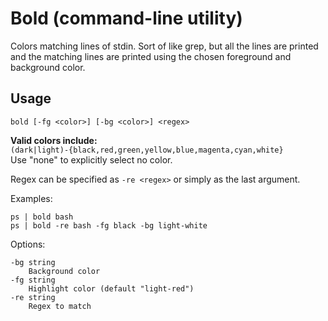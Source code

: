 # Bold (command-line utility)

Colors matching lines of stdin. Sort of like grep, but all the lines are printed
and the matching lines are printed using the chosen foreground and background
color.

## Usage

    bold [-fg <color>] [-bg <color>] <regex>

**Valid colors include:**\
`(dark|light)-{black,red,green,yellow,blue,magenta,cyan,white}`\
Use "none" to explicitly select no color.

Regex can be specified as `-re <regex>` or simply as the last argument.

Examples:

    ps | bold bash
    ps | bold -re bash -fg black -bg light-white

Options:

    -bg string
        Background color
    -fg string
        Highlight color (default "light-red")
    -re string
        Regex to match
